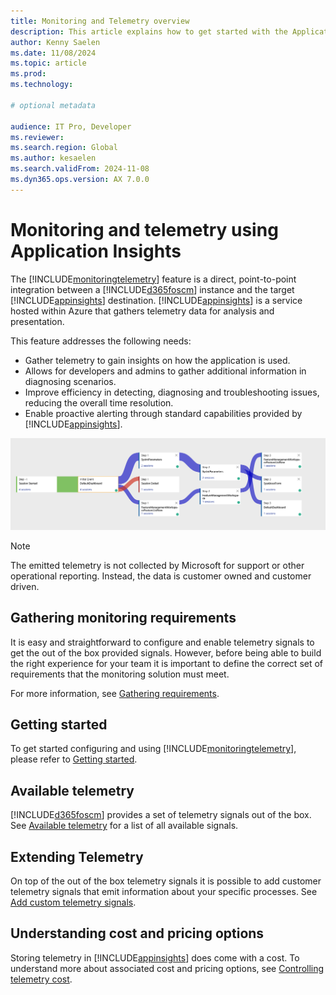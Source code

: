```yaml
---
title: Monitoring and Telemetry overview
description: This article explains how to get started with the Application Insights integration for finance and operations apps.
author: Kenny Saelen
ms.date: 11/08/2024
ms.topic: article
ms.prod:
ms.technology:

# optional metadata

audience: IT Pro, Developer
ms.reviewer: 
ms.search.region: Global
ms.author: kesaelen
ms.search.validFrom: 2024-11-08
ms.dyn365.ops.version: AX 7.0.0
---
```


# Monitoring and telemetry using Application Insights

The [!INCLUDE[monitoringtelemetry](./includes/finops-monitoring-feature-name.md)] feature is a direct, point-to-point integration between a [!INCLUDE[d365foscm](./includes/finops-product-name-long.md)] instance and the target [!INCLUDE[appinsights](./includes/azure-appinsights-name.md)] destination. [!INCLUDE[appinsights](./includes/azure-appinsights-name.md)] is a service hosted within Azure that gathers telemetry data for analysis and presentation. 

This feature addresses the following needs:

- Gather telemetry to gain insights on how the application is used.
- Allows for developers and admins to gather additional information in diagnosing scenarios.
- Improve efficiency in detecting, diagnosing and troubleshooting issues, reducing the overall time resolution.
- Enable proactive alerting through standard capabilities provided by [!INCLUDE[appinsights](./includes/azure-appinsights-name.md)].  

[![Monitoring and Telemetry Feature.](./images/monitoring-overview-userflows.png)](./monitoring-overview-userflows.png)

> [!NOTE]
> The emitted telemetry is not collected by Microsoft for support or other operational reporting. Instead, the data is customer owned and customer driven.

## Gathering monitoring requirements
It is easy and straightforward to configure and enable telemetry signals to get the out of the box provided signals. However, before being able to build the right experience for your team it is important to define the correct set of requirements that the monitoring solution must meet.

For more information, see [Gathering requirements](./monitoring-gathering-requirements.md).

## Getting started
To get started configuring and using [!INCLUDE[monitoringtelemetry](./includes/finops-monitoring-feature-name.md)], please refer to [Getting started](./monitoring-getting-started.md).

## Available telemetry
[!INCLUDE[d365foscm](./includes/finops-product-name-long.md)] provides a set of telemetry signals out of the box. See [Available telemetry](./monitoring-available-telemetry.md) for a list of all available signals.

## Extending Telemetry
On top of the out of the box telemetry signals it is possible to add customer telemetry signals that emit information about your specific processes. See [Add custom telemetry signals](./monitoring-developer-add-custom-signals.md).

## Understanding cost and pricing options
Storing telemetry in [!INCLUDE[appinsights](./includes/azure-appinsights-name.md)] does come with a cost. To understand more about associated cost and pricing options, see [Controlling telemetry cost](./monitoring-controlling-telemetry-costs.md).
